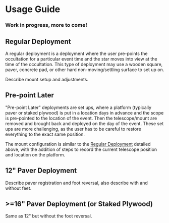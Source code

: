 # Usage Guide

### Work in progress, more to come!

## Regular Deployment

A regular deployment is a deployment where the user pre-points the occultation for a particular event time and the star moves into view at the time of the occultation. This type of deployment may use a wooden square, paver, concrete pad, or other hard non-moving/settling surface to set up on.

Describe mount setup and adjustments.


## Pre-point Later

"Pre-point Later" deployments are set ups, where a platform (typically paver or staked plywood) is put in a location days in advance and the scope is pre-pointed to the location of the event. Then the telescope/mount are removed and brought back and deployed on the day of the event.  These set ups are more challenging, as the user has to be careful to restore everything to the exact same position.

The mount configuration is similar to the [Regular Deployment](#regular-deployment) detailed above, with the addition of steps to record the current telescope position and location on the platform.

## 12" Paver Deployment

Describe paver registration and foot reversal, also describe with and without feet.

## >=16" Paver Deployment (or Staked Plywood)

Same as 12" but without the foot reversal.
